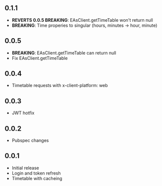 ## 0.1.1

- **REVERTS 0.0.5 BREAKING**: EAsClient.getTimeTable won't return null
- **BREAKING**: Time properies to singular (hours, minutes -> hour, minute)

## 0.0.5

- **BREAKING**: EAsClient.getTimeTable can return null
- Fix EAsClient.getTimeTable

## 0.0.4

- Timetable requests with x-client-platform: web

## 0.0.3

- JWT hotfix

## 0.0.2

- Pubspec changes

## 0.0.1

- Initial release
- Login and token refresh
- Timetable with cacheing

